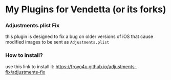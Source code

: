 # My Plugins for Vendetta (or its forks)

### Adjustments.plist Fix
this plugin is designed to fix a bug on older versions of iOS that cause modified images to be sent as `Adjustments.plist`
### How to install?
use this link to install it:
https://froyo4u.github.io/adjustments-fix/adjustments-fix
